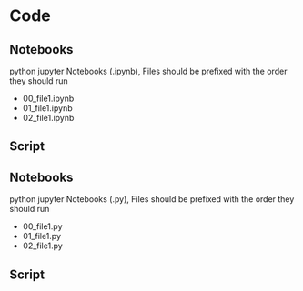 # Code

## Notebooks

python jupyter Notebooks (.ipynb), Files should be prefixed with the order they should run

- 00_file1.ipynb
- 01_file1.ipynb
- 02_file1.ipynb

## Script

## Notebooks

python jupyter Notebooks (.py), Files should be prefixed with the order they should run

- 00_file1.py
- 01_file1.py
- 02_file1.py

## Script
